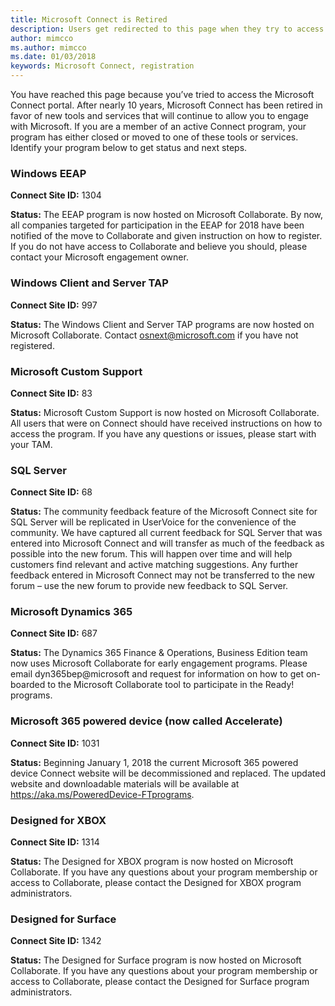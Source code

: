 ```yaml
---
title: Microsoft Connect is Retired
description: Users get redirected to this page when they try to access Microsoft Connect.
author: mimcco
ms.author: mimcco
ms.date: 01/03/2018
keywords: Microsoft Connect, registration
---
```


You have reached this page because you’ve tried to access the Microsoft Connect portal. After nearly 10 years, Microsoft Connect has been retired in favor of new tools and services that will continue to allow you to engage with Microsoft. If you are a member of an active Connect program, your program has either closed or moved to one of these tools or services. Identify your program below to get status and next steps.


### Windows EEAP
**Connect Site ID:** 1304

**Status:** The EEAP program is now hosted on Microsoft Collaborate. By now, all companies targeted for participation in the EEAP for 2018 have been notified of the move to Collaborate and given instruction on how to register. If you do not have access to Collaborate and believe you should, please contact your Microsoft engagement owner.


### Windows Client and Server TAP
**Connect Site ID:** 997

**Status:** The Windows Client and Server TAP programs are now hosted on Microsoft Collaborate. Contact osnext@microsoft.com if you have not registered.


### Microsoft Custom Support
**Connect Site ID:** 83

**Status:** Microsoft Custom Support is now hosted on Microsoft Collaborate. All users that were on Connect should have received instructions on how to access the program. If you have any questions or issues, please start with your TAM.

### SQL Server
**Connect Site ID:** 68

**Status:** The community feedback feature of the Microsoft Connect site for SQL Server will be replicated in UserVoice for the convenience of the community. We have captured all current feedback for SQL Server that was entered into Microsoft Connect and will transfer as much of the feedback as possible into the new forum.  This will happen over time and will help customers find relevant and active matching suggestions.  Any further feedback entered in Microsoft Connect may not be transferred to the new forum – use the new forum to provide new feedback to SQL Server.

### Microsoft Dynamics 365
**Connect Site ID:** 687

**Status:** The Dynamics 365 Finance & Operations, Business Edition team now uses Microsoft Collaborate for early engagement programs.  Please email dyn365bep@microsoft and request for information on how to get on-boarded to the Microsoft Collaborate tool to participate in the Ready! programs.

### Microsoft 365 powered device (now called Accelerate)
**Connect Site ID:** 1031

**Status:**  Beginning January 1, 2018 the current Microsoft 365 powered device Connect website will be decommissioned and replaced.  The updated website and downloadable materials will be available at https://aka.ms/PoweredDevice-FTprograms. 

### Designed for XBOX
**Connect Site ID:** 1314

**Status:** The Designed for XBOX program is now hosted on Microsoft Collaborate. If you have any questions about your program membership or access to Collaborate, please contact the Designed for XBOX program administrators.

### Designed for Surface
**Connect Site ID:** 1342

**Status:** The Designed for Surface program is now hosted on Microsoft Collaborate. If you have any questions about your program membership or access to Collaborate, please contact the Designed for Surface program administrators.

